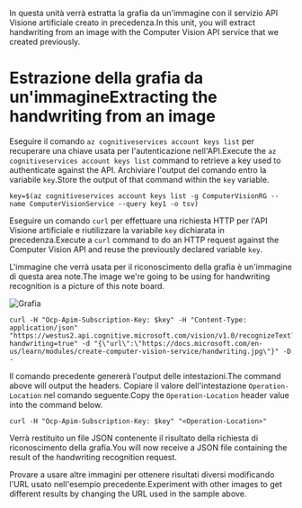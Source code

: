 <span data-ttu-id="f03e4-101">In questa unità verrà estratta la grafia da un'immagine con il servizio API Visione artificiale creato in precedenza.</span><span class="sxs-lookup"><span data-stu-id="f03e4-101">In this unit, you will extract handwriting from an image with the Computer Vision API service that we created previously.</span></span>

# <a name="extracting-the-handwriting-from-an-image"></a><span data-ttu-id="f03e4-102">Estrazione della grafia da un'immagine</span><span class="sxs-lookup"><span data-stu-id="f03e4-102">Extracting the handwriting from an image</span></span>

<span data-ttu-id="f03e4-103">Eseguire il comando `az cognitiveservices account keys list` per recuperare una chiave usata per l'autenticazione nell'API.</span><span class="sxs-lookup"><span data-stu-id="f03e4-103">Execute the `az cognitiveservices account keys list` command to retrieve a key used to authenticate against the API.</span></span> <span data-ttu-id="f03e4-104">Archiviare l'output del comando entro la variabile `key`.</span><span class="sxs-lookup"><span data-stu-id="f03e4-104">Store the output of that command within the `key` variable.</span></span>

```azurecli
key=$(az cognitiveservices account keys list -g ComputerVisionRG --name ComputerVisionService --query key1 -o tsv)
```

<span data-ttu-id="f03e4-105">Eseguire un comando `curl` per effettuare una richiesta HTTP per l'API Visione artificiale e riutilizzare la variabile `key` dichiarata in precedenza.</span><span class="sxs-lookup"><span data-stu-id="f03e4-105">Execute a `curl` command to do an HTTP request against the Computer Vision API and reuse the previously declared variable `key`.</span></span>

<span data-ttu-id="f03e4-106">L'immagine che verrà usata per il riconoscimento della grafia è un'immagine di questa area note.</span><span class="sxs-lookup"><span data-stu-id="f03e4-106">The image we're going to be using for handwriting recognition is a picture of this note board.</span></span>

![Grafia](../images/handwriting.jpg)

```azurecli
curl -H "Ocp-Apim-Subscription-Key: $key" -H "Content-Type: application/json" "https://westus2.api.cognitive.microsoft.com/vision/v1.0/recognizeText?handwriting=true" -d "{\"url\":\"https://docs.microsoft.com/en-us/learn/modules/create-computer-vision-service/handwriting.jpg\"}" -D -
```

<span data-ttu-id="f03e4-108">Il comando precedente genererà l'output delle intestazioni.</span><span class="sxs-lookup"><span data-stu-id="f03e4-108">The command above will output the headers.</span></span> <span data-ttu-id="f03e4-109">Copiare il valore dell'intestazione `Operation-Location` nel comando seguente.</span><span class="sxs-lookup"><span data-stu-id="f03e4-109">Copy the `Operation-Location` header value into the command below.</span></span>

```azurecli
curl -H "Ocp-Apim-Subscription-Key: $key" "<Operation-Location>"
```

<span data-ttu-id="f03e4-110">Verrà restituito un file JSON contenente il risultato della richiesta di riconoscimento della grafia.</span><span class="sxs-lookup"><span data-stu-id="f03e4-110">You will now receive a JSON file containing the result of the handwriting recognition request.</span></span>

<span data-ttu-id="f03e4-111">Provare a usare altre immagini per ottenere risultati diversi modificando l'URL usato nell'esempio precedente.</span><span class="sxs-lookup"><span data-stu-id="f03e4-111">Experiment with other images to get different results by changing the URL used in the sample above.</span></span>